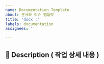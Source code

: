 ```yaml
---
name: Documentation Template
about: 문서화 이슈 템플릿
title: 'docx :'
labels: documentation
assignees: ''

---
```


## 📌 Description ( 작업 상세 내용 )

